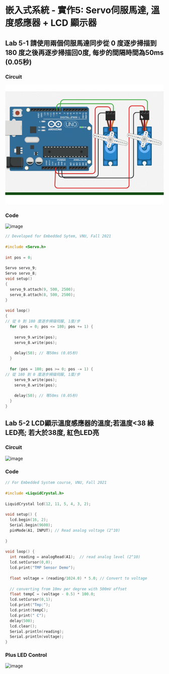# 嵌入式系統 - 實作5: Servo伺服馬達, 溫度感應器 + LCD 顯示器


## Lab 5-1 請使用兩個伺服馬達同步從 0 度逐步掃描到 180 度之後再逐步掃描回0度, 每步的間隔時間為50ms (0.05秒)

### Circuit

![image](https://github.com/Grace-TA/ES-Fall2021/blob/main/image/servo.gif)

### Code

![image](https://user-images.githubusercontent.com/89304181/138576789-3d0858a9-5b8e-4412-a713-961d61791e5b.png)


````C
// Developed for Embedded Sytem, VNU, Fall 2021

#include <Servo.h>

int pos = 0;

Servo servo_9;
Servo servo_8;
void setup()
{
  servo_9.attach(9, 500, 2500);
  servo_8.attach(8, 500, 2500);  
}

void loop()
{
// 從 0 到 180 度逐步掃描伺服, 1度/步
  for (pos = 0; pos <= 180; pos += 1) {

    servo_9.write(pos);
    servo_8.write(pos);       

    delay(50); // 等50ms (0.05秒)
  }
  
  for (pos = 180; pos >= 0; pos -= 1) {
// 從 180 到 0 度逐步掃描伺服, 1度/步
    servo_9.write(pos);
    servo_8.write(pos);        

    delay(50); // 等50ms (0.05秒)
  }
}

````


## Lab 5-2 LCD顯示溫度感應器的溫度;若溫度<38 綠LED亮; 若大於38度, 紅色LED亮

### Circuit

![image](https://github.com/Grace-TA/ES-Fall2021/blob/main/imag/TempSensor.png)


### Code
````C
// For Embedded System course, VNU, Fall 2021 

#include <LiquidCrystal.h>

LiquidCrystal lcd(12, 11, 5, 4, 3, 2);

void setup() {
  lcd.begin(16, 2);
  Serial.begin(9600);	
  pinMode(A1, INPUT); // Read analog voltage (2^10)

}

void loop() {
  int reading = analogRead(A1);  // read analog level (2^10)
  lcd.setCursor(0,0);  
  lcd.print("TMP Sensor Demo");

  float voltage = (reading/1024.0) * 5.0; // Convert to voltage
  
  // converting from 10mv per degree with 500mV offset  
  float tempC = (voltage - 0.5) * 100.0; 
  lcd.setCursor(0,1);
  lcd.print("Tmp:");
  lcd.print(tempC);
  lcd.print(" C");
  delay(500);
  lcd.clear();
  Serial.println(reading);
  Serial.println(voltage);  
}
````

### Plus LED Control

![image](https://user-images.githubusercontent.com/89304181/138580142-b286feb8-36db-49ae-9684-a780e3d3505d.png)

